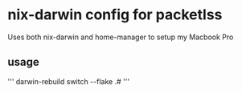 # nix-darwin config for packetlss

Uses both nix-darwin and home-manager to setup my Macbook Pro

## usage

'''
darwin-rebuild switch --flake .#
'''

